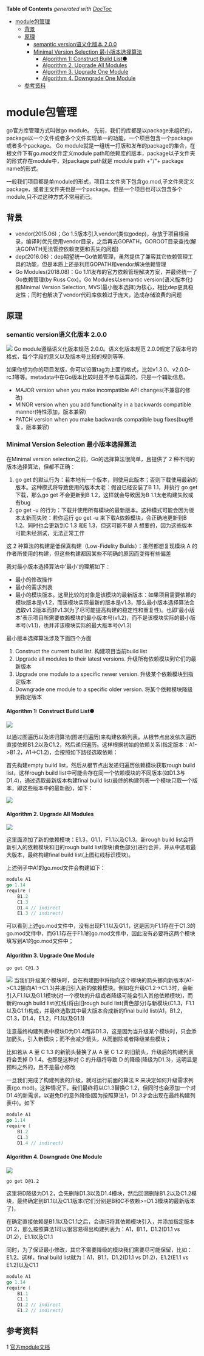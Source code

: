 <!-- START doctoc generated TOC please keep comment here to allow auto update -->
<!-- DON'T EDIT THIS SECTION, INSTEAD RE-RUN doctoc TO UPDATE -->
**Table of Contents**  *generated with [DocToc](https://github.com/thlorenz/doctoc)*

- [module包管理](#module%E5%8C%85%E7%AE%A1%E7%90%86)
  - [背景](#%E8%83%8C%E6%99%AF)
  - [原理](#%E5%8E%9F%E7%90%86)
    - [semantic version语义化版本 2.0.0](#semantic-version%E8%AF%AD%E4%B9%89%E5%8C%96%E7%89%88%E6%9C%AC-200)
    - [Minimal Version Selection 最小版本选择算法](#minimal-version-selection-%E6%9C%80%E5%B0%8F%E7%89%88%E6%9C%AC%E9%80%89%E6%8B%A9%E7%AE%97%E6%B3%95)
      - [Algorithm 1: Construct Build List●](#algorithm-1-construct-build-list%E2%97%8F)
      - [Algorithm 2. Upgrade All Modules](#algorithm-2-upgrade-all-modules)
      - [Algorithm 3. Upgrade One Module](#algorithm-3-upgrade-one-module)
      - [Algorithm 4. Downgrade One Module](#algorithm-4-downgrade-one-module)
  - [参考资料](#%E5%8F%82%E8%80%83%E8%B5%84%E6%96%99)

<!-- END doctoc generated TOC please keep comment here to allow auto update -->

# module包管理

go官方库管理方式叫做go module。 先前，我们的库都是以package来组织的，package以一个文件或者多个文件实现单一的功能，一个项目包含一个package或者多个package。
Go module就是一组统一打版和发布的package的集合，在根文件下有go.mod文件定义module path和依赖库的版本，package以子文件夹的形式存在module中，对package path就是 module path +"/"+ package name的形式。

一般我们项目都是单module的形式，项目主文件夹下包含go.mod,子文件夹定义package，或者主文件夹也是一个package。但是一个项目也可以包含多个module,只不过这种方式不常用而已。

## 背景
- vendor(2015.06)；Go 1.5版本引入vendor(类似godep)，存放于项目根目录，编译时优先使用vendor目录，之后再去GOPATH，GOROOT目录查找(解决GOPATH无法管控依赖变更和丢失的问题)
- dep(2016.08)：dep期望统一Go依赖管理，虽然提供了兼容其它依赖管理工具的功能，但是本质上还是利用GOPATH和vendor解决依赖管理
- Go Modules(2018.08)：Go 1.11发布的官方依赖管理解决方案，并最终统一了Go依赖管理(by Russ Cox)。Go Modules以semantic version(语义版本化)和Minimal Version Selection, MVS(最小版本选择)为核心，相比dep更具稳定性；同时也解决了vendor代码库依赖过于庞大，造成存储浪费的问题


## 原理

### semantic version语义化版本 2.0.0
![](../../.assets/img/.module_images/version_2.png)
Go module遵循语义化版本规范 2.0.0。语义化版本规范 2.0.0规定了版本号的格式，每个字段的意义以及版本号比较的规则等等.

如果你想为你的项目发版，你可以设置tag为上面的格式，比如v1.3.0、v2.0.0-rc.1等等。metadata中在Go版本比较时是不参与运算的，只是一个辅助信息。
- MAJOR version when you make incompatible API changes(不兼容的修改)
- MINOR version when you add functionality in a backwards compatible manner(特性添加，版本兼容)
- PATCH version when you make backwards compatible bug fixes(bug修复，版本兼容)

### Minimal Version Selection 最小版本选择算法

在Minimal version selection之前，Go的选择算法很简单，且提供了 2 种不同的版本选择算法，但都不正确：
1. go get 的默认行为：若本地有一个版本，则使用此版本；否则下载使用最新的版本。这种模式将导致使用的版本太老：假设已经安装了B 1.1，并执行 go get 下载，那么go get 不会更新到B 1.2，这样就会导致因为B 1.1太老构建失败或有bug
2. go get -u 的行为：下载并使用所有模块的最新版本。这种模式可能会因为版本太新而失败：若你运行 go get -u 来下载A依赖模块，会正确地更新到B 1.2。同时也会更新到C 1.3 和E 1.3，但这可能不是 A 想要的，因为这些版本可能未经测试，无法正常工作

这 2 种算法的构建是低保真构建（Low-Fidelity Builds）：虽然都想复现模块 A 的作者所使用的构建，但这些构建都因某些不明确的原因而变得有些偏差

我对最小版本选择算法中'最小'的理解如下：

- 最小的修改操作
- 最小的需求列表
- 最小的模块版本。这里比较的对象是该模块的最新版本：如果项目需要依赖的模块版本是v1.2，而该模块实际最新的版本是v1.3，那么最小版本选择算法会选取v1.2版本而非v1.3(为了尽可能提高构建的稳定性和重复性)。也即'最小版本'表示项目所需要依赖模块的最小版本号(v1.2)，而不是该模块实际的最小版本号(v1.1)，也并非该模块实际的最大版本号(v1.3)

最小版本选择算法涉及下面四个方面
1. Construct the current build list. 构建项目当前build list
2. Upgrade all modules to their latest versions. 升级所有依赖模块到它们的最新版本
3. Upgrade one module to a specific newer version. 升级某个依赖模块到指定版本
4. Downgrade one module to a specific older version. 将某个依赖模块降级到指定版本

####  Algorithm 1: Construct Build List●
![](../../.assets/img/.module_images/module_graph.png)

以通过图遍历以及递归算法(图递归遍历)来构建依赖列表。从根节点出发依次遍历直接依赖B1.2以及C1.2，然后递归遍历。这样根据初始的依赖关系(指定版本：A1->B1.2，A1->C1.2)，会按照如下路径选取依赖：


首先构建empty build list，然后从根节点出发递归遍历依赖模块获取rough build list，这样rough build list中可能会存在同一个依赖模块的不同版本(如D1.3与D1.4)，通过选取最新版本构建final build list(最终的构建列表一个模块只取一个版本，即这些版本中的最新版)，如下：

![](../../.assets/img/.module_images/module_graph1.png)


#### Algorithm 2. Upgrade All Modules

![](../../.assets/img/.module_images/module_grph2.png)

这里面添加了新的依赖模块：E1.3，G1.1，F1.1以及C1.3。新rough build list会将新引入的依赖模块和旧的rough build list模块(黄色部分)进行合并，并从中选取最大版本，最终构建final build list(上图红线标识模块)。

上述例子中A1的go.mod文件会构建如下：
```go
module A1
go 1.14
require (
	B1.2
	C1.3
	D1.4 // indirect
	E1.3 // indirect)
```
可以看到上述go.mod文件中，没有出现F1.1以及G1.1，这是因为F1.1存在于C1.3的go.mod文件中，而G1.1存在于F1.1的go.mod文件中，因此没有必要将这两个模块填写到A1的go.mod文件中；


#### Algorithm 3. Upgrade One Module
```shell
go get C@1.3
```
![](../../.assets/img/.module_images/module_graph3.png)
当我们升级某个模块时，会在构建图中将指向这个模块的箭头挪向新版本(A1->C1.2挪向A1->C1.3)并递归引入新的依赖模块。例如在升级C1.2->C1.3时，会新引入F1.1以及G1.1模块(对一个模块的升级或者降级可能会引入其他依赖模块)，而新的rough build list(红线)将由旧rough build list(黄色部分)与新模块(C1.3，F1.1以及G1.1)构成，并最终选取其中最大版本合成新的final build list(A1，B1.2，C1.3，D1.4，E1.2，F1.1以及G1.1)


注意最终构建列表中模块D为D1.4而非D1.3，这是因为当升级某个模块时，只会添加箭头，引入新模块；而不会减少箭头，从而删除或者降级某些模块；

比如若从 A 至 C 1.3 的新箭头替换了从 A 至 C 1.2 的旧箭头，升级后的构建列表将会丢掉 D 1.4。也即是这种对 C 的升级将导致 D 的降级(降级为D1.3)，这明显是预料之外的，且不是最小修改

一旦我们完成了构建列表的升级，就可运行前面的算法 R 来决定如何升级需求列表(go.mod)。这种情况下，我们最终将以C1.3替换C 1.2，但同时也会添加一个对D1.4的新需求，以避免D的意外降级(因为按照算法1，D1.3才会出现在最终构建列表中)。如下

```go
module A1
go 1.14
require (
	B1.2
	C1.3
	D1.4 // indirect)
```

#### Algorithm 4. Downgrade One Module

![](../../.assets/img/.module_images/module_graph4.png)
```shell
go get D@1.2
```
这里将D降级为D1.2，会先删除D1.3以及D1.4模块，然后回溯删除B1.2以及C1.2模块，最终确定到B1.1以及C1.1版本(它们分别是B和C不依赖>=D1.3模块的最新版本了)，

在确定直接依赖是B1.1以及C1.1之后，会递归将其依赖模块引入，并添加指定版本D1.2，那么按照算法1可以很容易得出构建列表为：A1，B1.1，D1.2(D1.1 vs D1.2)，E1.1以及C1.1

同时，为了保证最小修改，其它不需要降级的模块我们需要尽可能保留，比如：E1.2。这样，final build list就为：A1，B1.1，D1.2(D1.1 vs D1.2)，E1.2(E1.1 vs E1.2)以及C1.1

```go
module A1
go 1.14
require (
	B1.1
	C1.1
	D1.2 // indirect
	E1.2 // indirect)
```


## 参考资料
1 [官方module文档](https://github.com/golang/go/wiki/Modules)

 